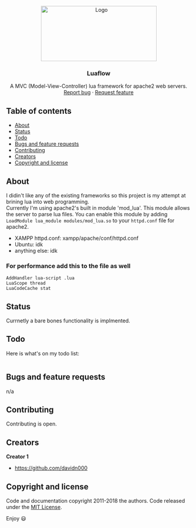 <p align="center">
  <a>
     <img src="https://i.postimg.cc/2yrNDjyz/logo.png" alt="Logo" width=315 height=150>
  </a>

  <h3 align="center">Luaflow</h3>

  <p align="center">
    A MVC (Model-View-Controller) lua framework for apache2 web servers.
    <br>
    <a href="https://github.com/davidn000/luaflow/issues/new?template=bug.md">Report bug</a>
    ·
    <a href="https://github.com/davidn000/luaflow/issues/new?template=feature.md&labels=feature">Request feature</a>
  </p>
</p>


## Table of contents

- [About](#about)
- [Status](#status)
- [Todo](#Todo)
- [Bugs and feature requests](#bugs-and-feature-requests)
- [Contributing](#contributing)
- [Creators](#creators)
- [Copyright and license](#copyright-and-license)


## About

I didin't like any of the existing frameworks so this project is my attempt at brining lua into web programming.  
Currently I'm using apache2's built in module 'mod_lua'. This module allows the server to parse lua files. You can enable this module by adding ``LoadModule lua_module modules/mod_lua.so`` to your ``httpd.conf`` file for apache2. 


- XAMPP httpd.conf: xampp/apache/conf/httpd.conf
- Ubuntu: idk
- anything else: idk

### For performance add this to the file as well

```text 
AddHandler lua-script .lua
LuaScope thread
LuaCodeCache stat
```

## Status

Currnetly a bare bones functionality is implmented.


## Todo

Here is what's on my todo list:

```text

```

## Bugs and feature requests

n/a

## Contributing

Contributing is open.

## Creators

**Creator 1**

- <https://github.com/davidn000>


## Copyright and license

Code and documentation copyright 2011-2018 the authors. Code released under the [MIT License](https://https://github.com/davidn000/luaflow/blob/master/LICENSE).

Enjoy :smiley:
